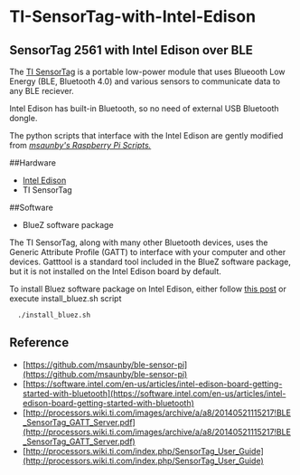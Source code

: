 # TI-SensorTag-with-Intel-Edison
## SensorTag 2561 with Intel Edison over BLE

The [TI SensorTag](http://www.ti.com/tool/cc2541dk-sensor) is a portable low-power module that uses Blueooth Low Energy (BLE, Bluetooth 4.0) and various sensors to communicate data to any BLE reciever. 

Intel Edison has built-in Bluetooth, so no need of external USB Bluetooth dongle.

The python scripts that interface with the Intel Edison are gently modified from _[msaunby's Raspberry Pi Scripts.](https://github.com/msaunby/ble-sensor-pi)_

##Hardware
* [Intel Edison](http://www.intel.com/content/www/us/en/do-it-yourself/edison.html)
* TI SensorTag

##Software
* BlueZ software package

The TI SensorTag, along with many other Bluetooth devices, uses the Generic Attribute Profile (GATT) to interface with your computer and other devices. Gatttool is a standard tool included in the BlueZ software package, but it is not installed on the Intel Edison board by default.

To install Bluez software package on Intel Edison, either follow [this post](https://software.intel.com/en-us/articles/using-the-generic-attribute-profile-gatt-in-bluetooth-low-energy-with-your-intel-edison) or execute install_bluez.sh script

      ./install_bluez.sh

## Reference
* [https://github.com/msaunby/ble-sensor-pi](https://github.com/msaunby/ble-sensor-pi)
* [https://software.intel.com/en-us/articles/intel-edison-board-getting-started-with-bluetooth](https://software.intel.com/en-us/articles/intel-edison-board-getting-started-with-bluetooth)
* [http://processors.wiki.ti.com/images/archive/a/a8/20140521115217!BLE_SensorTag_GATT_Server.pdf](http://processors.wiki.ti.com/images/archive/a/a8/20140521115217!BLE_SensorTag_GATT_Server.pdf)
* [http://processors.wiki.ti.com/index.php/SensorTag_User_Guide](http://processors.wiki.ti.com/index.php/SensorTag_User_Guide)
